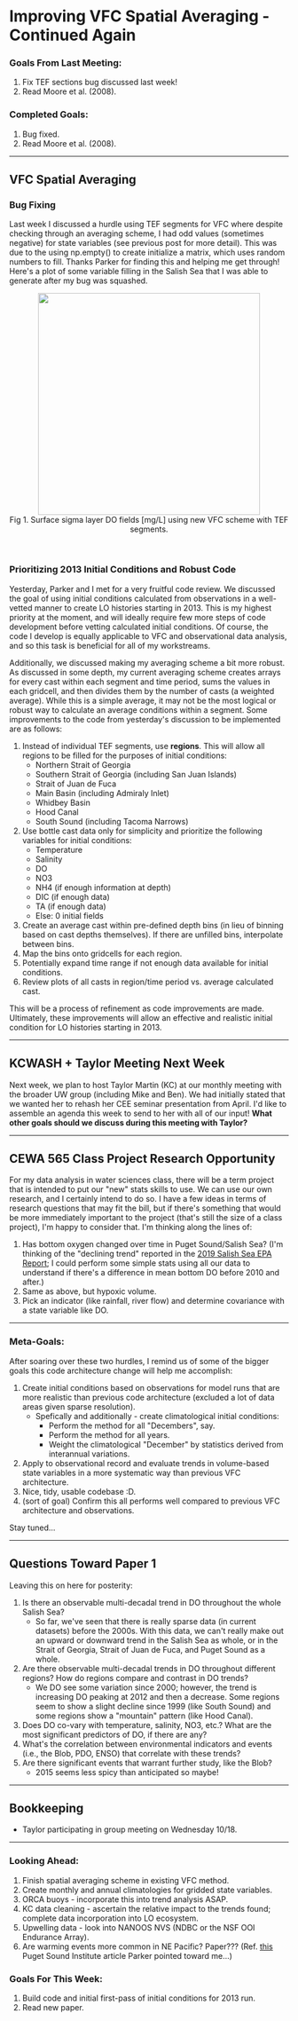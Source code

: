# Improving VFC Spatial Averaging - Continued Again

### Goals From Last Meeting:
1. Fix TEF sections bug discussed last week!
2. Read Moore et al. (2008).

### Completed Goals:
1. Bug fixed.
2. Read Moore et al. (2008).

---

## VFC Spatial Averaging

### Bug Fixing

Last week I discussed a hurdle using TEF segments for VFC where despite checking through an averaging scheme, I had odd values (sometimes negative) for state variables (see previous post for more detail). This was due to the using np.empty() to create initialize a matrix, which uses random numbers to fill. Thanks Parker for finding this and helping me get through! Here's a plot of some variable filling in the Salish Sea that I was able to generate after my bug was squashed.

<p style="text-align:center;"><img src="https://github.com/dakotamm/dakotamm.github.io/assets/55995675/e667f659-f1e7-41b3-bde4-b26c16a965fe" width="400"/><br>Fig 1. Surface sigma layer DO fields [mg/L] using new VFC scheme with TEF segments.</p><br>


### Prioritizing 2013 Initial Conditions and Robust Code

Yesterday, Parker and I met for a very fruitful code review. We discussed the goal of using initial conditions calculated from observations in a well-vetted manner to create LO histories starting in 2013. This is my highest priority at the moment, and will ideally require few more steps of code development before vetting calculated initial conditions. Of course, the code I develop is equally applicable to VFC and observational data analysis, and so this task is beneficial for all of my workstreams.

Additionally, we discussed making my averaging scheme a bit more robust. As discussed in some depth, my current averaging scheme creates arrays for every cast within each segment and time period, sums the values in each gridcell, and then divides them by the number of casts (a weighted average). While this is a simple average, it may not be the most logical or robust way to calculate an average conditions within a segment. Some improvements to the code from yesterday's discussion to be implemented are as follows:

1. Instead of individual TEF segments, use **regions**. This will allow all regions to be filled for the purposes of initial conditions:
   * Northern Strait of Georgia
   * Southern Strait of Georgia (including San Juan Islands)
   * Strait of Juan de Fuca
   * Main Basin (including Admiraly Inlet)
   * Whidbey Basin
   * Hood Canal
   * South Sound (including Tacoma Narrows)
2. Use bottle cast data only for simplicity and prioritize the following variables for initial conditions:
   * Temperature
   * Salinity
   * DO
   * NO3
   * NH4 (if enough information at depth)
   * DIC (if enough data)
   * TA (if enough data)
   * Else: 0 initial fields
2. Create an average cast within pre-defined depth bins (in lieu of binning based on cast depths themselves). If there are unfilled bins, interpolate between bins.
3. Map the bins onto gridcells for each region.
4. Potentially expand time range if not enough data available for initial conditions.
5. Review plots of all casts in region/time period vs. average calculated cast.

This will be a process of refinement as code improvements are made. Ultimately, these improvements will allow an effective and realistic initial condition for LO histories starting in 2013.


---

## KCWASH + Taylor Meeting Next Week

Next week, we plan to host Taylor Martin (KC) at our monthly meeting with the broader UW group (including Mike and Ben). We had initially stated that we wanted her to rehash her CEE seminar presentation from April. I'd like to assemble an agenda this week to send to her with all of our input! **What other goals should we discuss during this meeting with Taylor?**

---

## CEWA 565 Class Project Research Opportunity

For my data analysis in water sciences class, there will be a term project that is intended to put our "new" stats skills to use. We can use our own research, and I certainly intend to do so. I have a few ideas in terms of research questions that may fit the bill, but if there's something that would be more immediately important to the project (that's still the size of a class project), I'm happy to consider that. I'm thinking along the lines of:
1. Has bottom oxygen changed over time in Puget Sound/Salish Sea? (I'm thinking of the "declining trend" reported in the [2019 Salish Sea EPA Report](https://www.epa.gov/salish-sea/marine-water-quality#:~:text=Marine%20dissolved%20oxygen%20levels%20continue,areas%20in%20the%20Salish%20Sea.); I could perform some simple stats using all our data to understand if there's a difference in mean bottom DO before 2010 and after.)
2. Same as above, but hypoxic volume.
3. Pick an indicator (like rainfall, river flow) and determine covariance with a state variable like DO.

---

### Meta-Goals:

After soaring over these two hurdles, I remind us of some of the bigger goals this code architecture change will help me accomplish:
1. Create initial conditions based on observations for model runs that are more realistic than previous code architecture (excluded a lot of data areas given sparse resolution).
   * Spefically and additionally - create climatological initial conditions:
     * Perform the method for all "Decembers", say.
     * Perform the method for all years.
     * Weight the climatological "December" by statistics derived from interannual variations.
2. Apply to observational record and evaluate trends in volume-based state variables in a more systematic way than previous VFC architecture.
3. Nice, tidy, usable codebase :D.
4. (sort of goal) Confirm this all performs well compared to previous VFC architecture and observations.

Stay tuned...

---

## Questions Toward Paper 1

Leaving this on here for posterity:

1. Is there an observable multi-decadal trend in DO throughout the whole Salish Sea?
   * So far, we've seen that there is really sparse data (in current datasets) before the 2000s. With this data, we can't really make out an upward or downward trend in the Salish Sea as whole, or in the Strait of Georgia, Strait of Juan de Fuca, and Puget Sound as a whole.
2. Are there observable multi-decadal trends in DO throughout different regions? How do regions compare and contrast in DO trends?
   * We DO see some variation since 2000; however, the trend is increasing DO peaking at 2012 and then a decrease. Some regions seem to show a slight decline since 1999 (like South Sound) and some regions show a "mountain" pattern (like Hood Canal).
3. Does DO co-vary with temperature, salinity, NO3, etc.? What are the most significant predictors of DO, if there are any?
4. What's the correlation between environmental indicators and events (i.e., the Blob, PDO, ENSO) that correlate with these trends?
5. Are there significant events that warrant further study, like the Blob?
   * 2015 seems less spicy than anticipated so maybe!

---

## Bookkeeping 
* Taylor participating in group meeting on Wednesday 10/18.

---

### Looking Ahead:
1. Finish spatial averaging scheme in existing VFC method.
2. Create monthly and annual climatologies for gridded state variables.
3. ORCA buoys - incorporate this into trend analysis ASAP.
4. KC data cleaning - ascertain the relative impact to the trends found; complete data incorporation into LO ecosystem.
5. Upwelling data - look into NANOOS NVS (NDBC or the NSF OOI Endurance Array).
6. Are warming events more common in NE Pacific? Paper??? (Ref. [this](https://www.pugetsoundinstitute.org/2023/09/warm-ocean-waters-work-their-way-into-puget-sound/) Puget Sound Institute article Parker pointed toward me...)

### Goals For This Week:
1. Build code and initial first-pass of initial conditions for 2013 run.
2. Read new paper.
